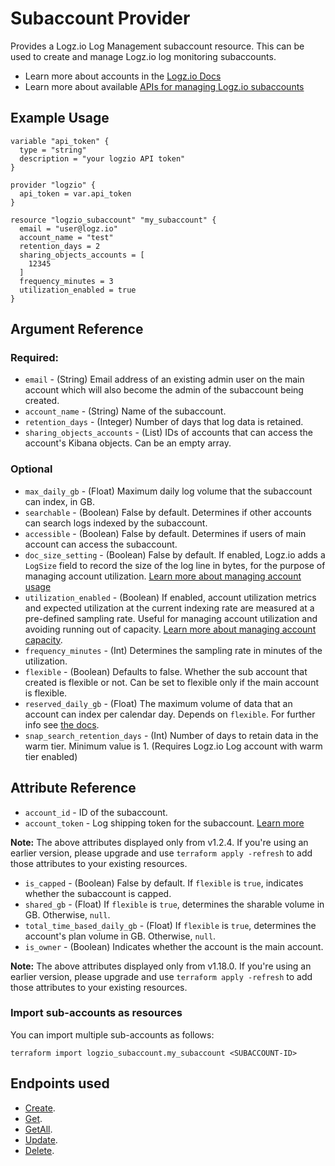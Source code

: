 # Subaccount Provider

Provides a Logz.io Log Management subaccount resource. This can be used to create and manage Logz.io log monitoring subaccounts.

* Learn more about accounts in the [Logz.io Docs](https://docs.logz.io/user-guide/accounts/manage-the-main-account-and-sub-accounts.html)
* Learn more about available [APIs for managing Logz.io subaccounts](https://docs.logz.io/api/#tag/Manage-sub-accounts)

## Example Usage

```hcl
variable "api_token" {
  type = "string"
  description = "your logzio API token"
}

provider "logzio" {
  api_token = var.api_token
}

resource "logzio_subaccount" "my_subaccount" {
  email = "user@logz.io"
  account_name = "test"
  retention_days = 2
  sharing_objects_accounts = [
    12345
  ]
  frequency_minutes = 3
  utilization_enabled = true
}
```

## Argument Reference

### Required:
* `email` - (String) Email address of an existing admin user on the main account which will also become the admin of the subaccount being created.
* `account_name` - (String) Name of the subaccount.
* `retention_days` - (Integer) Number of days that log data is retained.
* `sharing_objects_accounts` - (List) IDs of accounts that can access the account's Kibana objects. Can be an empty array.

### Optional
* `max_daily_gb` - (Float) Maximum daily log volume that the subaccount can index, in GB.
* `searchable` - (Boolean) False by default. Determines if other accounts can search logs indexed by the subaccount.
* `accessible` - (Boolean) False by default. Determines if users of main account can access the subaccount.
* `doc_size_setting` - (Boolean) False by default. If enabled, Logz.io adds a `LogSize` field to record the size of the log line in bytes, for the purpose of managing account utilization. [Learn more about managing account usage](https://docs.logz.io/user-guide/accounts/manage-account-usage.html#enabling-account-utilization-metrics-and-log-size)
* `utilization_enabled` - (Boolean) If enabled, account utilization metrics and expected utilization at the current indexing rate are measured at a pre-defined sampling rate. Useful for managing account utilization and avoiding running out of capacity. [Learn more about managing account capacity](https://docs.logz.io/user-guide/accounts/manage-account-usage.html).
* `frequency_minutes` - (Int) Determines the sampling rate in minutes of the utilization.
* `flexible` - (Boolean) Defaults to false. Whether the sub account that created is flexible or not. Can be set to flexible only if the main account is flexible.
* `reserved_daily_gb` - (Float) The maximum volume of data that an account can index per calendar day. Depends on `flexible`. For further info see [the docs](https://docs.logz.io/api/#operation/createTimeBasedAccount).
* `snap_search_retention_days` - (Int) Number of days to retain data in the warm tier. Minimum value is 1. (Requires Logz.io Log account with warm tier enabled)

##  Attribute Reference

* `account_id` - ID of the subaccount.
* `account_token` - Log shipping token for the subaccount. [Learn more](https://docs.logz.io/user-guide/tokens/log-shipping-tokens/)

**Note:** The above attributes displayed only from v1.2.4. If you're using an earlier version, please upgrade and use `terraform apply -refresh` to add those attributes to your existing resources.

* `is_capped` - (Boolean) False by default. If `flexible` is `true`, indicates whether the subaccount is capped.
* `shared_gb` - (Float) If `flexible` is `true`, determines the sharable volume in GB. Otherwise, `null`.
* `total_time_based_daily_gb` - (Float) If `flexible` is `true`, determines the account's plan volume in GB. Otherwise, `null`.
* `is_owner` - (Boolean) Indicates whether the account is the main account.

**Note:** The above attributes displayed only from v1.18.0. If you're using an earlier version, please upgrade and use `terraform apply -refresh` to add those attributes to your existing resources.

### Import sub-accounts as resources 

You can import multiple sub-accounts as follows:

```
terraform import logzio_subaccount.my_subaccount <SUBACCOUNT-ID>
```

## Endpoints used
* [Create](https://docs.logz.io/api/#operation/createTimeBasedAccount).
* [Get](https://docs.logz.io/api/#operation/get).
* [GetAll](https://docs.logz.io/api/#operation/getAll).
* [Update](https://docs.logz.io/api/#operation/updateTimeBasedAccount).
* [Delete](https://docs.logz.io/api/#operation/deleteTimeBasedAccount).
